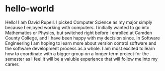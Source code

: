 # hello-world

Hello! I am David Rupell. I picked Computer Science as my major simply because I enjoyed working with computers. I initially wanted to go into Mathematics or Physics, but switched right before I enrolled at Camden County College, and I have been happy with my decision since.
In Software Engineering I am hoping to learn more about version control software and the software development process as a whole. I am most excited to learn how to coordinate with a bigger group on a longer term project for the semester as I feel it will be a valuble experience that will follow me into my career.
